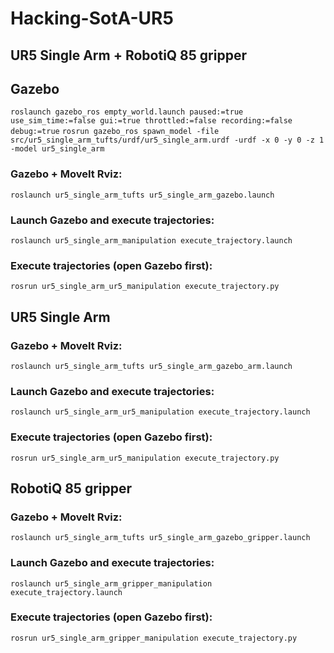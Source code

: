 # Hacking-SotA-UR5

## UR5 Single Arm + RobotiQ 85 gripper

## Gazebo
`roslaunch gazebo_ros empty_world.launch paused:=true use_sim_time:=false gui:=true throttled:=false recording:=false debug:=true` 
`rosrun gazebo_ros spawn_model -file src/ur5_single_arm_tufts/urdf/ur5_single_arm.urdf -urdf -x 0 -y 0 -z 1 -model ur5_single_arm`

### Gazebo + MoveIt Rviz:
`roslaunch ur5_single_arm_tufts ur5_single_arm_gazebo.launch`

### Launch Gazebo and execute trajectories:
`roslaunch ur5_single_arm_manipulation execute_trajectory.launch`

### Execute trajectories (open Gazebo first):
`rosrun ur5_single_arm_ur5_manipulation execute_trajectory.py`

## UR5 Single Arm

### Gazebo + MoveIt Rviz:
`roslaunch ur5_single_arm_tufts ur5_single_arm_gazebo_arm.launch`

### Launch Gazebo and execute trajectories:
`roslaunch ur5_single_arm_ur5_manipulation execute_trajectory.launch`

### Execute trajectories (open Gazebo first):
`rosrun ur5_single_arm_ur5_manipulation execute_trajectory.py`

## RobotiQ 85 gripper

### Gazebo + MoveIt Rviz:
`roslaunch ur5_single_arm_tufts ur5_single_arm_gazebo_gripper.launch`

### Launch Gazebo and execute trajectories:
`roslaunch ur5_single_arm_gripper_manipulation execute_trajectory.launch`

### Execute trajectories (open Gazebo first):
`rosrun ur5_single_arm_gripper_manipulation execute_trajectory.py`

